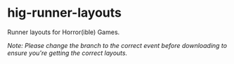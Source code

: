 # hig-runner-layouts
Runner layouts for Horror(ible) Games.

*Note: Please change the branch to the correct event before downloading to ensure you're getting the correct layouts.*
